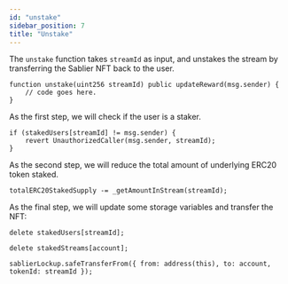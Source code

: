```yaml
---
id: "unstake"
sidebar_position: 7
title: "Unstake"
---
```


The `unstake` function takes `streamId` as input, and unstakes the stream by transferring the Sablier NFT back to the
user.

```solidity
function unstake(uint256 streamId) public updateReward(msg.sender) {
    // code goes here.
}
```

As the first step, we will check if the user is a staker.

```solidity
if (stakedUsers[streamId] != msg.sender) {
    revert UnauthorizedCaller(msg.sender, streamId);
}
```

As the second step, we will reduce the total amount of underlying ERC20 token staked.

```solidity
totalERC20StakedSupply -= _getAmountInStream(streamId);
```

As the final step, we will update some storage variables and transfer the NFT:

```solidity
delete stakedUsers[streamId];

delete stakedStreams[account];

sablierLockup.safeTransferFrom({ from: address(this), to: account, tokenId: streamId });
```
